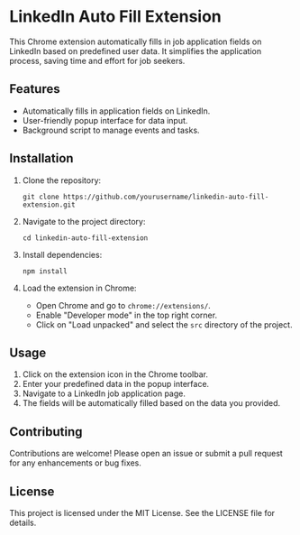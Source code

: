 # LinkedIn Auto Fill Extension

This Chrome extension automatically fills in job application fields on LinkedIn based on predefined user data. It simplifies the application process, saving time and effort for job seekers.

## Features

- Automatically fills in application fields on LinkedIn.
- User-friendly popup interface for data input.
- Background script to manage events and tasks.

## Installation

1. Clone the repository:
   ```
   git clone https://github.com/yourusername/linkedin-auto-fill-extension.git
   ```

2. Navigate to the project directory:
   ```
   cd linkedin-auto-fill-extension
   ```

3. Install dependencies:
   ```
   npm install
   ```

4. Load the extension in Chrome:
   - Open Chrome and go to `chrome://extensions/`.
   - Enable "Developer mode" in the top right corner.
   - Click on "Load unpacked" and select the `src` directory of the project.

## Usage

1. Click on the extension icon in the Chrome toolbar.
2. Enter your predefined data in the popup interface.
3. Navigate to a LinkedIn job application page.
4. The fields will be automatically filled based on the data you provided.

## Contributing

Contributions are welcome! Please open an issue or submit a pull request for any enhancements or bug fixes.

## License

This project is licensed under the MIT License. See the LICENSE file for details.